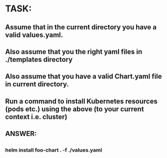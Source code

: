 
#
# TASK:  
##     
##  Assume that in the current directory you have a valid values.yaml.  
##  Also assume that you the right yaml files in ./templates directory 
##  Also assume that you have a valid Chart.yaml file in current directory.
##
##  Run a command to install Kubernetes resources (pods etc.) using the above (to your current context i.e. cluster)
##

##
## ANSWER:
##

### 
###  helm install foo-chart . -f ./values.yaml
###
